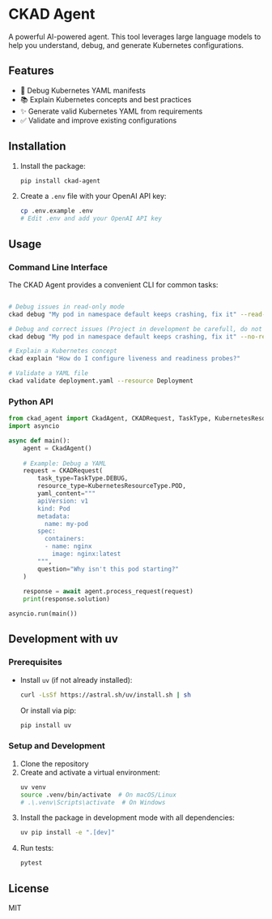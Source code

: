 # CKAD Agent

A powerful AI-powered agent. This tool leverages large language models to help you understand, debug, and generate Kubernetes configurations.

## Features

- 🐛 Debug Kubernetes YAML manifests
- 📚 Explain Kubernetes concepts and best practices
- ✨ Generate valid Kubernetes YAML from requirements
- ✅ Validate and improve existing configurations

## Installation

1. Install the package:
   ```bash
   pip install ckad-agent
   ```

2. Create a `.env` file with your OpenAI API key:
   ```bash
   cp .env.example .env
   # Edit .env and add your OpenAI API key
   ```

## Usage

### Command Line Interface

The CKAD Agent provides a convenient CLI for common tasks:

```bash

# Debug issues in read-only mode
ckad debug "My pod in namespace default keeps crashing, fix it" --read-only

# Debug and correct issues (Project in development be carefull, do not use it in production environment)
ckad debug "My pod in namespace default keeps crashing, fix it" --no-read-only

# Explain a Kubernetes concept
ckad explain "How do I configure liveness and readiness probes?"

# Validate a YAML file
ckad validate deployment.yaml --resource Deployment
```

### Python API

```python
from ckad_agent import CkadAgent, CKADRequest, TaskType, KubernetesResourceType
import asyncio

async def main():
    agent = CkadAgent()
    
    # Example: Debug a YAML
    request = CKADRequest(
        task_type=TaskType.DEBUG,
        resource_type=KubernetesResourceType.POD,
        yaml_content="""
        apiVersion: v1
        kind: Pod
        metadata:
          name: my-pod
        spec:
          containers:
          - name: nginx
            image: nginx:latest
        """,
        question="Why isn't this pod starting?"
    )
    
    response = await agent.process_request(request)
    print(response.solution)

asyncio.run(main())
```

## Development with uv

### Prerequisites
- Install `uv` (if not already installed):
  ```bash
  curl -LsSf https://astral.sh/uv/install.sh | sh
  ```
  Or install via pip:
  ```bash
  pip install uv
  ```

### Setup and Development
1. Clone the repository
2. Create and activate a virtual environment:
   ```bash
   uv venv
   source .venv/bin/activate  # On macOS/Linux
   # .\.venv\Scripts\activate  # On Windows
   ```
3. Install the package in development mode with all dependencies:
   ```bash
   uv pip install -e ".[dev]"
   ```
4. Run tests:
   ```bash
   pytest
   ```

## License

MIT
